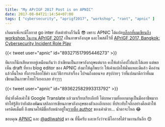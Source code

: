```yaml
---
title: "My APrIGF 2017 Post is on APNIC"
date: 2017-08-04T21:14:54+07:00
tags: [ "cybersecurity", "aprigf2017", "workshop", "rant", "apnic" ]
---
```


เกิดมาเพิ่งจะมีโอกาส go inter กับเค้าบ้างก็วันนี้ 😎 เพราะ APNIC ได้แปล[บล็อกที่ผมเขียนถึง workshop ในงาน APrIGF 2017](/posts/aprigf-bangkok-2017-cybersecurity-incident-role-play/) เป็นภาษาอังกฤษ และโพสต์ไว้ที่ [APrIGF 2017, Bangkok: Cybersecurity Incident Role Play](https://blog.apnic.net/2017/08/04/aprigf-2017-bangkok-cybersecurity-incident-role-play/)

{{< tweet user="apnic" id="893271517995446273" >}}

<!--more-->

ทีแรกก็นึกเสียดายอยู่เหมือนกันว่า ถ้าเขียนเป็นภาษาอังกฤษแต่แรก คงให้เค้าก๊อปไปแปะได้เลย แต่พอเห็น draft ที่ทาง blog editor ของ APNIC ส่งมาให้ดูก็พบว่า ให้เค้าแปลให้นั่นแหละดีแล้ว คืออ่านแล้วลื่นไหล ทั้งการเลือกใช้คำ และวิธีการเล่าเรื่อง ไปจนถึงตอนจบ สรุปง่ายๆ ว่าที่แปลมาดีกว่าที่ผมเขียนเป็นภาษาไทยไว้เยอะเลย ฮ่าๆๆๆ

{{< tweet user="apnic" id="893622582993313792" >}}

ที่น่าทึ่งคือเค้าใช้ Google Translate แล้วมาเรียบเรียงอีกที ได้บทความที่ออกมาดูเป็นมืออาชีพมาก ทำให้รู้สึกว่ายังต้องพัฒนาสกิลการเขียนภาษาอังกฤษของตัวเองอีกเยอะ ที่ประทับใจอีกอย่างคือเค้าให้เครดิตเต็มที่ ถึงขนาดให้มีชื่อกับหน้าอยู่ใน[รายชื่อ author](https://blog.apnic.net/author/suksit-sripitchayaphan/) ของเค้าด้วย&hellip; น้ำตาจะไหล 😂

ขอบคุณ [APNIC](https://www.apnic.net/) และ [@adliwahid](https://twitter.com/adliwahid) มา ณ ที่นี้ครับ และหวังว่าจะมีโอกาสได้ร่วมงานกันอีก 😊
